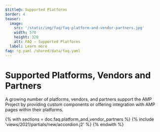 ```yaml
---
$title@: Supported Platforms
$order: 4
teaser:
  image:
    src: '/static/img/faq/faq-platform-and-vendor-partners.jpg'
    width: 570
    height: 320
    alt: FAQ – Supported Platforms
  label: Learn more
faq: !g.yaml /shared/data/faq.yaml
---
```


# Supported Platforms, Vendors and Partners

A growing number of platforms, vendors, and partners support the AMP Project by providing custom components or offering integration with AMP pages within their platforms.

{% with sections = doc.faq.platform_and_vendor_partners %}
{% include 'views/2021/partials/new/accordion.j2' %}
{% endwith %}
